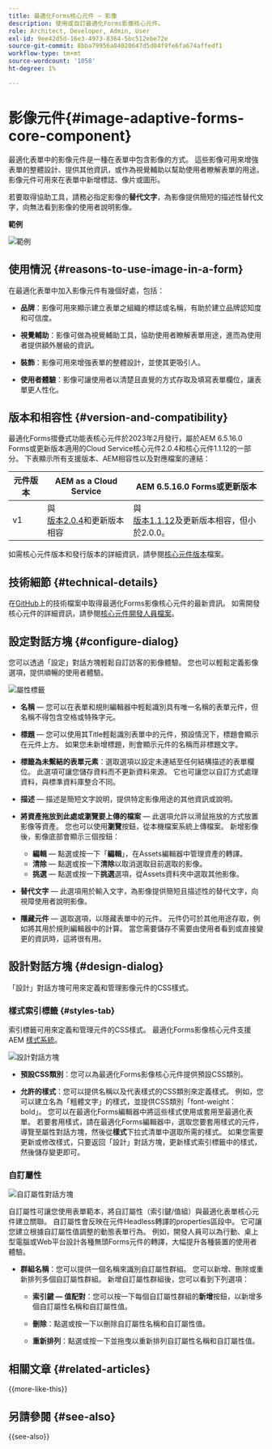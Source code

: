 ```yaml
---
title: 最適化Forms核心元件 — 影像
description: 使用或自訂最適化Forms影像核心元件。
role: Architect, Developer, Admin, User
exl-id: 9ee42d5d-16e3-4973-8364-5bc512ebe72e
source-git-commit: 8bba79956a04020647d5d04f9fe6fa674affedf1
workflow-type: tm+mt
source-wordcount: '1058'
ht-degree: 1%

---
```


# 影像元件{#image-adaptive-forms-core-component}

最適化表單中的影像元件是一種在表單中包含影像的方式。 這些影像可用來增強表單的整體設計、提供其他資訊，或作為視覺輔助以幫助使用者瞭解表單的用途。 影像元件可用來在表單中新增標誌、像片或圖形。

若要取得協助工具，請務必指定影像的&#x200B;**替代文字**，為影像提供簡短的描述性替代文字，向無法看到影像的使用者說明影像。

**範例**

![範例](/help/adaptive-forms/assets/image.png)


## 使用情況 {#reasons-to-use-image-in-a-form}

在最適化表單中加入影像元件有幾個好處，包括：

- **品牌**：影像可用來顯示建立表單之組織的標誌或名稱，有助於建立品牌認知度和可信度。

- **視覺輔助**：影像可做為視覺輔助工具，協助使用者瞭解表單用途，進而為使用者提供額外層級的資訊。

- **裝飾**：影像可用來增強表單的整體設計，並使其更吸引人。

- **使用者體驗**：影像可讓使用者以清楚且直覺的方式存取及填寫表單欄位，讓表單更人性化。

## 版本和相容性 {#version-and-compatibility}

最適化Forms摺疊式功能表核心元件於2023年2月發行，屬於AEM 6.5.16.0 Forms或更新版本適用的Cloud Service核心元件2.0.4和核心元件1.1.12的一部分。 下表顯示所有支援版本、AEM相容性以及對應檔案的連結：

| 元件版本 | AEM as a Cloud Service  | AEM 6.5.16.0 Forms或更新版本 |
|---|---|---|
| v1 | 與<br>[版本2.0.4](/help/adaptive-forms/version.md)和更新版本相容 | 與<br>[版本1.1.12](/help/adaptive-forms/version.md)及更新版本相容，但小於2.0.0。 |

如需核心元件版本和發行版本的詳細資訊，請參閱[核心元件版本](/help/adaptive-forms/version.md)檔案。


<!-- ## Sample Component Output {#sample-component-output}

To experience the Accordion Component as well as see examples of its configuration options as well as HTML and JSON output, visit the [Component Library](https://adobe.com/go/aem_cmp_library_accordion). -->

## 技術細節 {#technical-details}

在[GitHub](https://github.com/adobe/aem-core-forms-components/tree/master/ui.af.apps/src/main/content/jcr_root/apps/core/fd/components/form/image/v1/image)上的技術檔案中取得最適化Forms影像核心元件的最新資訊。 如需開發核心元件的詳細資訊，請參閱[核心元件開發人員檔案](/help/developing/overview.md)。


## 設定對話方塊 {#configure-dialog}

您可以透過「設定」對話方塊輕鬆自訂訪客的影像體驗。 您也可以輕鬆定義影像選項，提供順暢的使用者體驗。

![屬性標籤](/help/adaptive-forms/assets/image_properties.png)

- **名稱** — 您可以在表單和規則編輯器中輕鬆識別具有唯一名稱的表單元件，但名稱不得包含空格或特殊字元。

- **標題** — 您可以使用其Title輕鬆識別表單中的元件，預設情況下，標題會顯示在元件上方。 如果您未新增標題，則會顯示元件的名稱而非標題文字。

- **標籤為未繫結的表單元素**：選取選項以設定未連結至任何結構描述的表單欄位。 此選項可讓您儲存資料而不更新資料來源。 它也可讓您以自訂方式處理資料，與標準資料庫整合不同。

<!--   **Document of Record bind reference** - This option allows you to associate an Adaptive Form field with Document of Record field. When user enters any value in a linked field of an Adaptive Form that value also appears in the linked field of the corresponding Document of Record. For example, a Document of Record bind reference can be used to display a customer's name and address in a Document of Record, based on the customer's ID entered into the form. In this way, AEM Forms enable you to generate Document of Record and offers a seamless user experience for collecting and managing data.-->

- **描述** — 描述是簡短文字說明，提供特定影像用途的其他資訊或說明。

- **將資產拖放到此處或瀏覽要上傳的檔案** — 此選項允許以滑鼠拖放的方式放置影像等資產。 您也可以使用&#x200B;**瀏覽**&#x200B;按鈕，從本機檔案系統上傳檔案。 新增影像後，影像底部會顯示三個按鈕：
   - **編輯** — 點選或按一下「**編輯**」，在Assets編輯器中管理資產的轉譯。
   - **清除** — 點選或按一下&#x200B;**清除**&#x200B;以取消選取目前選取的影像。
   - **挑選** — 點選或按一下&#x200B;**挑選**&#x200B;選項，從Assets資料夾中選取其他影像。

- **替代文字** — 此選項用於輸入文字，為影像提供簡短且描述性的替代文字，向視障使用者說明影像。

- **隱藏元件** — 選取選項，以隱藏表單中的元件。 元件仍可於其他用途存取，例如將其用於規則編輯器中的計算。 當您需要儲存不需要由使用者看到或直接變更的資訊時，這將很有用。

<!--   **Read-only** - Select the option to make the component non-editable. The user can see the value of the field but cannot modify it. The component remains accessible for other purposes, such as using it for calculations in the Rule Editor.
-->

## 設計對話方塊 {#design-dialog}

「設計」對話方塊可用來定義和管理影像元件的CSS樣式。

### 樣式索引標籤 {#styles-tab}

索引標籤可用來定義和管理元件的CSS樣式。 最適化Forms影像核心元件支援AEM [樣式系統](/help/get-started/authoring.md#component-styling)。

![設計對話方塊](/help/adaptive-forms/assets/checkbox-style.png)

- **預設CSS類別**：您可以為最適化Forms影像核心元件提供預設CSS類別。

- **允許的樣式**：您可以提供名稱以及代表樣式的CSS類別來定義樣式。 例如，您可以建立名為「粗體文字」的樣式，並提供CSS類別「font-weight： bold」。 您可以在最適化Forms編輯器中將這些樣式使用或套用至最適化表單。 若要套用樣式，請在最適化Forms編輯器中，選取您要套用樣式的元件，導覽至屬性對話方塊，然後從&#x200B;**樣式**&#x200B;下拉式清單中選取所需的樣式。 如果您需要更新或修改樣式，只要返回「設計」對話方塊，更新樣式索引標籤中的樣式，然後儲存變更即可。

### 自訂屬性

![自訂屬性對話方塊](/help/adaptive-forms/assets/checkbox-customproperties.png)

自訂屬性可讓您使用表單範本，將自訂屬性（索引鍵/值組）與最適化表單核心元件建立關聯。 自訂屬性會反映在元件Headless轉譯的properties區段中。 它可讓您建立根據自訂屬性值調整的動態表單行為。 例如，開發人員可以為行動、桌上型電腦或Web平台設計各種無頭Forms元件的轉譯，大幅提升各種裝置的使用者體驗。

- **群組名稱**：您可以提供一個名稱來識別自訂屬性群組。 您可以新增、刪除或重新排列多個自訂屬性群組。 新增自訂屬性群組後，您可以看到下列選項：

   - **索引鍵 — 值配對**：您可以按一下每個自訂屬性群組的&#x200B;**新增**&#x200B;按鈕，以新增多個自訂屬性名稱和自訂屬性值。

   - **刪除**：點選或按一下以刪除自訂屬性名稱和自訂屬性值。

   - **重新排列**：點選或按一下並拖曳以重新排列自訂屬性名稱和自訂屬性值。

## 相關文章 {#related-articles}

{{more-like-this}}

## 另請參閱 {#see-also}

{{see-also}}